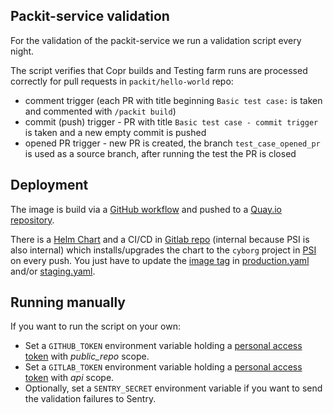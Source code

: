 ## Packit-service validation

For the validation of the packit-service we run a validation script every night.

The script verifies that Copr builds and Testing farm runs are processed correctly for pull requests in `packit/hello-world` repo:

- comment trigger (each PR with title beginning `Basic test case:` is taken
  and commented with `/packit build`)
- commit (push) trigger - PR with title `Basic test case - commit trigger` is taken and a new empty commit is pushed
- opened PR trigger - new PR is created, the branch `test_case_opened_pr` is used as a source branch,
  after running the test the PR is closed

## Deployment

The image is build via a [GitHub workflow](../../.github/workflows/build-and-push-cronjob-image.yaml)
and pushed to a [Quay.io repository](https://quay.io/repository/packit/packit-service-validation).

There is a [Helm Chart](https://github.com/packit/helm/tree/main/helm-charts/packit-service-validation)
and a CI/CD in [Gitlab repo](https://gitlab.cee.redhat.com/packit/validation-cronjob-script-deployment)
(internal because PSI is also internal) which installs/upgrades the chart to the
`cyborg` project in [PSI](https://ocp4.psi.redhat.com) on every push.
You just have to update the [image tag](https://quay.io/repository/packit/packit-service-validation?tab=tags)
in [production.yaml](https://gitlab.cee.redhat.com/packit/validation-cronjob-script-deployment/-/blob/main/production.yaml)
and/or [staging.yaml](https://gitlab.cee.redhat.com/packit/validation-cronjob-script-deployment/-/blob/main/staging.yaml).

## Running manually

If you want to run the script on your own:

- Set a `GITHUB_TOKEN` environment variable holding a [personal access
  token](https://github.com/settings/tokens) with _public_repo_ scope.
- Set a `GITLAB_TOKEN` environment variable holding a [personal access
  token](https://gitlab.com/-/profile/personal_access_tokens) with _api_ scope.
- Optionally, set a `SENTRY_SECRET` environment variable if you want to send
  the validation failures to Sentry.
